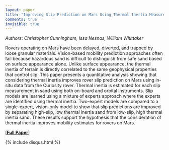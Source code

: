 ```yaml
---
layout: paper
title: "Improving Slip Prediction on Mars Using Thermal Inertia Measurements"
comments: true
invisible: true
---
```


<p class="text-left"><i>Authors: Christopher Cunningham, Issa Nesnas, William Whittaker</i></p>

Rovers operating on Mars have been delayed, diverted, and trapped by loose granular materials. Vision-based mobility prediction approaches often fail because hazardous sand is difficult to distinguish from safe sand based on surface appearance alone. Unlike surface appearance, the thermal inertia of terrain is directly correlated to the same geophysical properties that control slip. This paper presents a quantitative analysis showing that considering thermal inertia improves rover slip prediction on Mars using in-situ data from the Curiosity rover. Thermal inertia is estimated for each slip measurement in sand using both on-board and orbital instruments. Slip models are learned using a mixture of experts approach where the experts are identified using thermal inertia. Two-expert models are compared to a single-expert, vision-only model to show that slip predictions are improved by separating high-slip, low thermal inertia sand from low-slip, high thermal inertia sand. These results support the hypothesis that the consideration of thermal inertia improves mobility estimates for rovers on Mars.

[<b><a href="https://storage.googleapis.com/rss2017-papers/42.pdf">Full Paper</a></b>]

{% include disqus.html %}